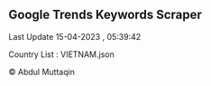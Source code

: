 

## Google Trends Keywords Scraper 
 
Last Update 15-04-2023 , 05:39:42

Country List :
VIETNAM.json



© Abdul Muttaqin 
